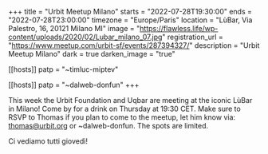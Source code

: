 +++
title = "Urbit Meetup Milano"
starts = "2022-07-28T19:30:00"
ends = "2022-07-28T23:00:00"
timezone = "Europe/Paris"
location = "LùBar, Via Palestro, 16, 20121 Milano MI"
image = "https://flawless.life/wp-content/uploads/2020/02/Lubar_milano_07.jpg"
registration_url = "https://www.meetup.com/urbit-sf/events/287394327/"
description = "Urbit Meetup Milano"
dark = true
darken_image = "true"

[[hosts]]
patp = "~timluc-miptev"

[[hosts]]
patp = "~dalweb-donfun"
+++

This week the Urbit Foundation and Uqbar are meeting at the iconic LùBar in Milano! Come by for a drink on Thursday at 19:30 CET. Make sure to RSVP to Thomas if you plan to come to the meetup, let him know via: thomas@urbit.org or ~dalweb-donfun. The spots are limited.

Ci vediamo tutti giovedì!
